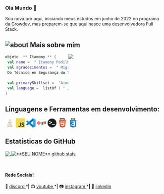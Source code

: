 ###  Olá Mundo 👋

Sou nova por aqui, iniciando meus estudos em junho de 2022 no programa da Growdev, mas preparem-se que aqui nasce uma desenvolvedora Full Stack.

##  <img width="45" alt="about" src="https://raw.github.com/elizarov/elizarov/master/about.png"> Mais sobre mim

<img align="right" width="300" src="https://static.vecteezy.com/ti/vetor-gratis/p1/242488-desenvolvedor-feminino-gr%C3%A1tis-vetor.jpg" />

```kotlin
objeto  ** Itamony ** {
 val name =  " Itamony Padilha "
 val agradecimentos =  " Migrando totalmente de área de atuação.
 Do Técnico em Segurança do Trabalho e Bombeira Civil, para uma desenvolvedora de sucesso "
 
 val primarySkillset =  "Ainda não estou com minhas habilidades em Dev todas desenvolvidas, mas tenho muito interesse nas seguintes linguagens"
 val language =  listOf ( " Java " , " Python " , " JavaScript " "SQL" "HTML" "CSS" )
}
```
## **Linguagens e Ferramentas em desenvolvimento:**   

<code><img height="30" src="https://raw.githubusercontent.com/github/explore/80688e429a7d4ef2fca1e82350fe8e3517d3494d/topics/java/java.png"></code>
<code><img height="30" src="https://raw.githubusercontent.com/github/explore/80688e429a7d4ef2fca1e82350fe8e3517d3494d/topics/javascript/javascript.png"></code>
<code><img height="30" src="https://raw.githubusercontent.com/github/explore/80688e429a7d4ef2fca1e82350fe8e3517d3494d/topics/visual-studio-code/visual-studio-code.png"></code>
<code><img height="30" src="https://raw.githubusercontent.com/github/explore/80688e429a7d4ef2fca1e82350fe8e3517d3494d/topics/git/git.png"></code>
<code><img height="30" src="https://raw.githubusercontent.com/github/explore/80688e429a7d4ef2fca1e82350fe8e3517d3494d/topics/terminal/terminal.png"></code>
<code><img height="30" src="https://raw.githubusercontent.com/github/explore/80688e429a7d4ef2fca1e82350fe8e3517d3494d/topics/html/html.png"></code>
<code><img height="30" src="https://raw.githubusercontent.com/github/explore/80688e429a7d4ef2fca1e82350fe8e3517d3494d/topics/css/css.png"></code>


## **Estatísticas do GitHub** 

<a href="https://github.com/Grupreet">
  <img align="center" src="https://github-readme-stats.vercel.app/api/top-langs/?username=ItamonyPadilha&theme=dracula&hide_langs_below=1" />
</a>

<a href="https://github.com/Grupreet">
<img align="center" src="https://github-readme-stats.vercel.app/api?username=ItamonyPadilha&show_icons=true&theme=dracula&line_height=27" alt=" **SEU NOME** github stats"/>
</a>


[ discord ]: Ita#0639
[ youtube ]: https://www.youtube.com/channel/UCB9YLacbRl3H3pzrcBWCLhg
[ instagram ]: https://www.instagram.com/itamonypadilha/
[ linkedin ]: https://www.linkedin.com/in/itamony-padilha-9a9267b5/
<br>

####  Rede Sociais!

🏡 [ discord ][discord] ***|**
📺 [ youtube ][youtube] ***|**
📷 [ instagram ][instagram] ***|**
👔 [ linkedin ][linkedin]
